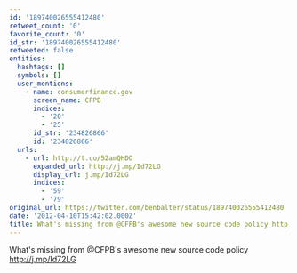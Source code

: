 ```yaml
---
id: '189740026555412480'
retweet_count: '0'
favorite_count: '0'
id_str: '189740026555412480'
retweeted: false
entities:
  hashtags: []
  symbols: []
  user_mentions:
    - name: consumerfinance.gov
      screen_name: CFPB
      indices:
        - '20'
        - '25'
      id_str: '234826866'
      id: '234826866'
  urls:
    - url: http://t.co/52amQHDO
      expanded_url: http://j.mp/Id72LG
      display_url: j.mp/Id72LG
      indices:
        - '59'
        - '79'
original_url: https://twitter.com/benbalter/status/189740026555412480
date: '2012-04-10T15:42:02.000Z'
title: What's missing from @CFPB's awesome new source code policy http://j.mp/Id72LG
---
```


What's missing from @CFPB's awesome new source code policy http://j.mp/Id72LG